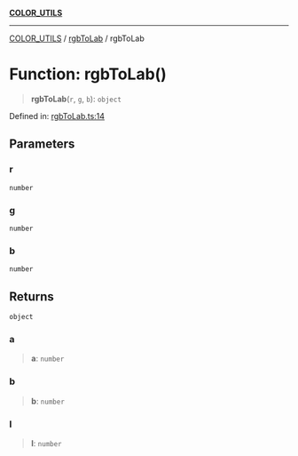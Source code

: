 [**COLOR_UTILS**](../../README.md)

***

[COLOR_UTILS](../../README.md) / [rgbToLab](../README.md) / rgbToLab

# Function: rgbToLab()

> **rgbToLab**(`r`, `g`, `b`): `object`

Defined in: [rgbToLab.ts:14](https://github.com/dailker/everyutil/blob/e265d7544f4e799da268d038a0a464c889a18367/src/color/rgbToLab.ts#L14)

## Parameters

### r

`number`

### g

`number`

### b

`number`

## Returns

`object`

### a

> **a**: `number`

### b

> **b**: `number`

### l

> **l**: `number`
